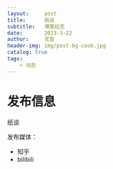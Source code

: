 ```yaml
---
layout:     post
title:      纸谈
subtitle:   博客纪念
date:       2023-3-22
author:     无音
header-img: img/post-bg-cook.jpg
catalog: true
tags:
    - 动态
---
```



# 发布信息

纸谈

发布媒体：

* 知乎
* bilibili



